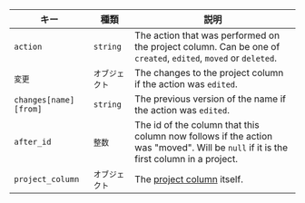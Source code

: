 | キー                    | 種類       | 説明                                                                                                                                  |
| --------------------- | -------- | ----------------------------------------------------------------------------------------------------------------------------------- |
| `action`              | `string` | The action that was performed on the project column. Can be one of `created`, `edited`, `moved` or `deleted`.                       |
| `変更`                  | `オブジェクト` | The changes to the project column if the action was `edited`.                                                                       |
| `changes[name][from]` | `string` | The previous version of the name if the action was `edited`.                                                                        |
| `after_id`            | `整数`     | The id of the column that this column now follows if the action was "moved". Will be `null` if it is the first column in a project. |
| `project_column`      | `オブジェクト` | The [project column](/v3/projects/columns) itself.                                                                                  |